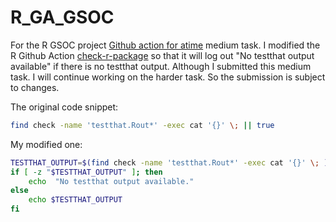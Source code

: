 # R_GA_GSOC
For the R GSOC project [Github action for atime](https://github.com/rstats-gsoc/gsoc2023/wiki/Github%20action%20for%20atime) medium task.
I modified the R Github Action [check-r-package](https://github.com/r-lib/actions/tree/v2/check-r-package) so that it will log out "No testthat output available" if there is no testthat output.
Although I submitted this medium task. I will continue working on the harder task. So the submission is subject to changes.

The original code snippet:
```bash
find check -name 'testthat.Rout*' -exec cat '{}' \; || true
```

My modified one:
```bash
TESTTHAT_OUTPUT=$(find check -name 'testthat.Rout*' -exec cat '{}' \; )
if [ -z "$TESTTHAT_OUTPUT" ]; then
    echo  "No testthat output available."
else
    echo $TESTTHAT_OUTPUT
fi
```
